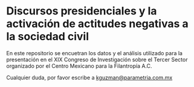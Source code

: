 # Discursos presidenciales y la activación de actitudes negativas a la sociedad civil

En este repositorio se encuetran los datos y el análisis utilizado para la presentación en el XIX Congreso de Investigación sobre el Tercer Sector organizado por el Centro Mexicano para la Filantropía A.C.

Cualquier duda, por favor escribe a kguzman@parametria.com.mx
